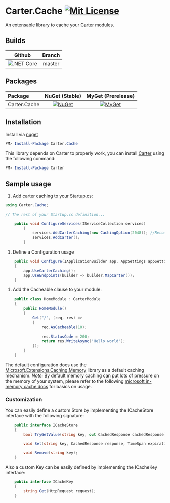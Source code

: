 # Carter.Cache [![Mit License][mit-img]][mit]

An extensable library to cache your [Carter][carter] modules.

## Builds

| Github  | Branch |
| :---:     | :---: |
| ![.NET Core](https://github.com/Jaxelr/Carter.Cache/workflows/.NET%20Core/badge.svg?branch=master) | master |

## Packages

Package | NuGet (Stable) | MyGet (Prerelease)
| :--- | :---: | :---: |
| Carter.Cache | [![NuGet][carter-cache-img]][carter-cache] | [![MyGet][myget-carter-cache-img]][myget-carter-cache] |

## Installation

Install via [nuget][carter-cache]

```powershell
PM> Install-Package Carter.Cache
```

This library depends on Carter to properly work, you can install [Carter][carter] using the following command:

```powershell
PM> Install-Package Carter
```

## Sample usage

1. Add carter caching to your Startup.cs:

```csharp
using Carter.Cache;

// The rest of your Startup.cs definition...

    public void ConfigureServices(IServiceCollection services)
        {
            services.AddCarterCaching(new CachingOption(2048)); //Recommended to always provide a caching mas size limit
            services.AddCarter();
        }
```

1. Define a Configuration usage

```csharp
    public void Configure(IApplicationBuilder app, AppSettings appSettings)
    {
        app.UseCarterCaching();
        app.UseEndpoints(builder => builder.MapCarter());
    }
```

1. Add the Cacheable clause to your module:

```csharp
    public class HomeModule : CarterModule
    {
        public HomeModule()
        {
            Get("/", (req, res) =>
            {
                req.AsCacheable(10);

                res.StatusCode = 200;
                return res.WriteAsync("Hello world");
            });
        }
    }
```

The default configuration does use the [Microsoft.Extensions.Caching.Memory](https://www.nuget.org/packages/Microsoft.Extensions.Caching.Memory) library as a default caching mechanism. _Note:_  By default memory caching can put lots of pressure on the memory of your system, please refer to the following [microsoft in-memory cache docs](https://docs.microsoft.com/en-us/aspnet/core/performance/caching/memory) for basics on usage.

### Customization

You can easily define a custom Store by implementing the ICacheStore interface with the following signature:

```csharp
    public interface ICacheStore
    {
        bool TryGetValue(string key, out CachedResponse cachedResponse);

        void Set(string key, CachedResponse response, TimeSpan expiration);

        void Remove(string key);
    }
```

Also a custom Key can be easily defined by implementing the ICacheKey interface:

```csharp
    public interface ICacheKey
    {
        string Get(HttpRequest request);
    }
```

[carter-cache-img]: https://img.shields.io/nuget/v/Carter.Cache.svg
[carter-cache]: https://www.nuget.org/packages/Carter.Cache
[myget-carter-cache-img]: https://img.shields.io/myget/carter-cache/v/Carter.Cache.svg
[myget-carter-cache]: https://www.myget.org/feed/carter-cache/package/nuget/Carter.Cache
[mit-img]: http://img.shields.io/badge/License-MIT-blue.svg
[mit]: https://github.com/Jaxelr/Carter.Cache/blob/master/LICENSE
[carter]: https://github.com/CarterCommunity/Carter
